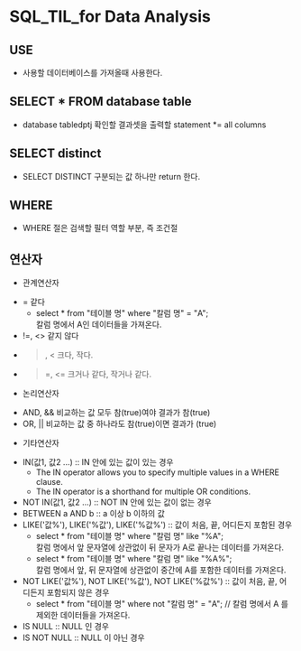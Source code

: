 # SQL_TIL_for Data Analysis

## USE
- 사용할 데이터베이스를 가져올때 사용한다. 

## SELECT * FROM database table
- database tabledptj 확인할 결과셋을 출력할 statement *= all columns

## SELECT distinct 
- SELECT DISTINCT 구분되는 값 하나만 return 한다. 

## WHERE
- WHERE 절은 검색할 필터 역할 부분, 즉 조건절

## 연산자
- 관계연산자
* = 같다 
    - select * from "테이블 명" where "칼럼 명" = "A";        
    칼럼 명에서 A인 데이터들을 가져온다.
* !=, <> 같지 않다
* >, < 크다, 작다. 
* >=, <=  크거나 같다, 작거나 같다. 

- 논리연산자
* AND, && 비교하는 값 모두 참(true)여야 결과가 참(true)
* OR, || 비교하는 값 중 하나라도 참(true)이면 결과가 (true) 

- 기타연산자
* IN(값1, 값2 ...) :: IN 안에 있는 값이 있는 경우 
    - The IN operator allows you to specify multiple values in a WHERE clause.
    - The IN operator is a shorthand for multiple OR conditions.
* NOT IN(값1, 값2 ...) :: NOT IN 안에 있는 값이 없는 경우 
* BETWEEN a AND b  :: a 이상 b 이하의 값 
* LIKE('값%'), LIKE('%값'), LIKE('%값%') :: 값이 처음, 끝, 어디든지 포함된 경우
    - select * from "테이블 명" where "칼럼 명" like "%A";        
    칼럼 명에서 앞 문자열에 상관없이 뒤 문자가 A로 끝나는 데이터를 가져온다.
    - select * from "테이블 명" where "칼럼 명" like "%A%";       
    칼럼 명에서 앞, 뒤 문자열에 상관없이 중간에 A를 포함한 데이터를 가져온다.
* NOT LIKE('값%'), NOT LIKE('%값'), NOT LIKE('%값%')  :: 값이 처음, 끝, 어디든지 포함되지 않은 경우 
    - select * from "테이블 명" where not "칼럼 명" = "A";        // 칼럼 명에서 A 를 제외한 데이터들을 가져온다.
* IS NULL :: NULL 인 경우 
* IS NOT NULL :: NULL 이 아닌 경우

